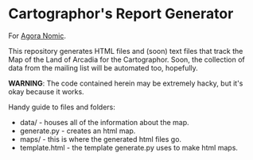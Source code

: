 # Cartographor's Report Generator

For [Agora Nomic](http://agoranomic.org).

This repository generates HTML files and (soon) text files that track
the Map of the Land of Arcadia for the Cartographor. Soon, the
collection of data from the mailing list will be automated too,
hopefully.

**WARNING**: The code contained herein may be extremely hacky, but it's
okay because it works.

Handy guide to files and folders:

- data/ - houses all of the information about the map.
- generate.py - creates an html map.
- maps/ - this is where the generated html files go.
- template.html - the template generate.py uses to make html maps.